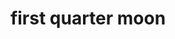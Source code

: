 ---
layout: travel&places
title: first quarter moon
emoji: first_quarter_moon
permalink: 🌓.html
image: assets/img/3moji/first_quarter_moon.png
---